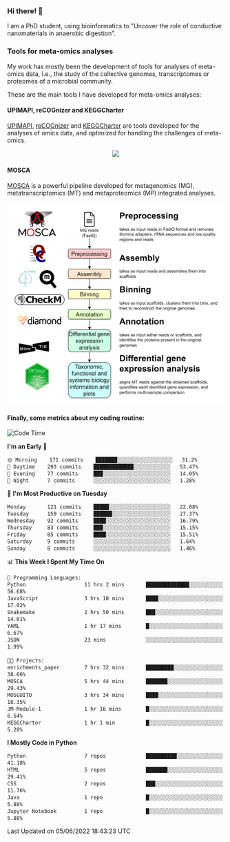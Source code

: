 ### Hi there! 👋

I am a PhD student, using bioinformatics to "Uncover the role of conductive nanomaterials in anaerobic digestion".

### Tools for meta-omics analyses

My work has mostly been the development of tools for analyses of meta-omics data, i.e., the study of the collective genomes, transcriptomes or proteomes of a microbial community.

These are the main tools I have developed for meta-omics analyses:

#### UPIMAPI, reCOGnizer and KEGGCharter

[UPIMAPI](https://github.com/iquasere/UPIMAPI), [reCOGnizer](https://github.com/iquasere/reCOGnizer) and [KEGGCharter](https://github.com/iquasere/KEGGCharter) are tools developed for the analyses of omics data, and optimized for handling the challenges of meta-omics.

<p align="center">
    <img src="assets/annotation_paper.png">
</p>

#### MOSCA

[MOSCA](https://github.com/iquasere/MOSCA) is a powerful pipeline developed for metagenomics (MG), metatranscriptomics (MT) and metaproteomics (MP) integrated analyses.

<p align="center">
    <img src="assets/mosca_workflow.png" align="center" width="700">
</p>


#### Finally, some metrics about my coding routine:

<!--START_SECTION:waka-->
![Code Time](http://img.shields.io/badge/Code%20Time-0%20secs-blue)

**I'm an Early 🐤** 

```text
🌞 Morning    171 commits    ███████░░░░░░░░░░░░░░░░░░   31.2% 
🌆 Daytime    293 commits    █████████████░░░░░░░░░░░░   53.47% 
🌃 Evening    77 commits     ███░░░░░░░░░░░░░░░░░░░░░░   14.05% 
🌙 Night      7 commits      ░░░░░░░░░░░░░░░░░░░░░░░░░   1.28%

```
📅 **I'm Most Productive on Tuesday** 

```text
Monday       121 commits    █████░░░░░░░░░░░░░░░░░░░░   22.08% 
Tuesday      150 commits    ██████░░░░░░░░░░░░░░░░░░░   27.37% 
Wednesday    92 commits     ████░░░░░░░░░░░░░░░░░░░░░   16.79% 
Thursday     83 commits     ███░░░░░░░░░░░░░░░░░░░░░░   15.15% 
Friday       85 commits     ████░░░░░░░░░░░░░░░░░░░░░   15.51% 
Saturday     9 commits      ░░░░░░░░░░░░░░░░░░░░░░░░░   1.64% 
Sunday       8 commits      ░░░░░░░░░░░░░░░░░░░░░░░░░   1.46%

```


📊 **This Week I Spent My Time On** 

```text
💬 Programming Languages: 
Python                   11 hrs 2 mins       ██████████████░░░░░░░░░░░   56.68% 
JavaScript               3 hrs 18 mins       ████░░░░░░░░░░░░░░░░░░░░░   17.02% 
Snakemake                2 hrs 50 mins       ███░░░░░░░░░░░░░░░░░░░░░░   14.61% 
YAML                     1 hr 17 mins        █░░░░░░░░░░░░░░░░░░░░░░░░   6.67% 
JSON                     23 mins             ░░░░░░░░░░░░░░░░░░░░░░░░░   1.99%

🐱‍💻 Projects: 
enrichments_paper        7 hrs 32 mins       █████████░░░░░░░░░░░░░░░░   38.66% 
MOSCA                    5 hrs 44 mins       ███████░░░░░░░░░░░░░░░░░░   29.43% 
MOSGUITO                 3 hrs 34 mins       ████░░░░░░░░░░░░░░░░░░░░░   18.35% 
JM-Module-1              1 hr 16 mins        █░░░░░░░░░░░░░░░░░░░░░░░░   6.54% 
KEGGCharter              1 hr 1 min          █░░░░░░░░░░░░░░░░░░░░░░░░   5.28%

```

**I Mostly Code in Python** 

```text
Python                   7 repos             ██████████░░░░░░░░░░░░░░░   41.18% 
HTML                     5 repos             ███████░░░░░░░░░░░░░░░░░░   29.41% 
CSS                      2 repos             ███░░░░░░░░░░░░░░░░░░░░░░   11.76% 
Java                     1 repo              █░░░░░░░░░░░░░░░░░░░░░░░░   5.88% 
Jupyter Notebook         1 repo              █░░░░░░░░░░░░░░░░░░░░░░░░   5.88%

```



 Last Updated on 05/06/2022 18:43:23 UTC
<!--END_SECTION:waka-->
